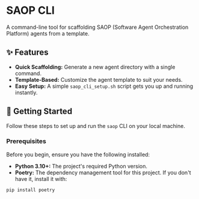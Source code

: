 # SAOP CLI

A command-line tool for scaffolding SAOP (Software Agent Orchestration Platform) agents from a template.

## ✨ Features
- **Quick Scaffolding:** Generate a new agent directory with a single command.
- **Template-Based:** Customize the agent template to suit your needs.
- **Easy Setup:** A simple `saop_cli_setup.sh` script gets you up and running instantly.

## 🚀 Getting Started

Follow these steps to set up and run the `saop` CLI on your local machine.

### Prerequisites

Before you begin, ensure you have the following installed:
- **Python 3.10+:** The project's required Python version.
- **Poetry:** The dependency management tool for this project. If you don't have it, install it with:

```
pip install poetry
```
